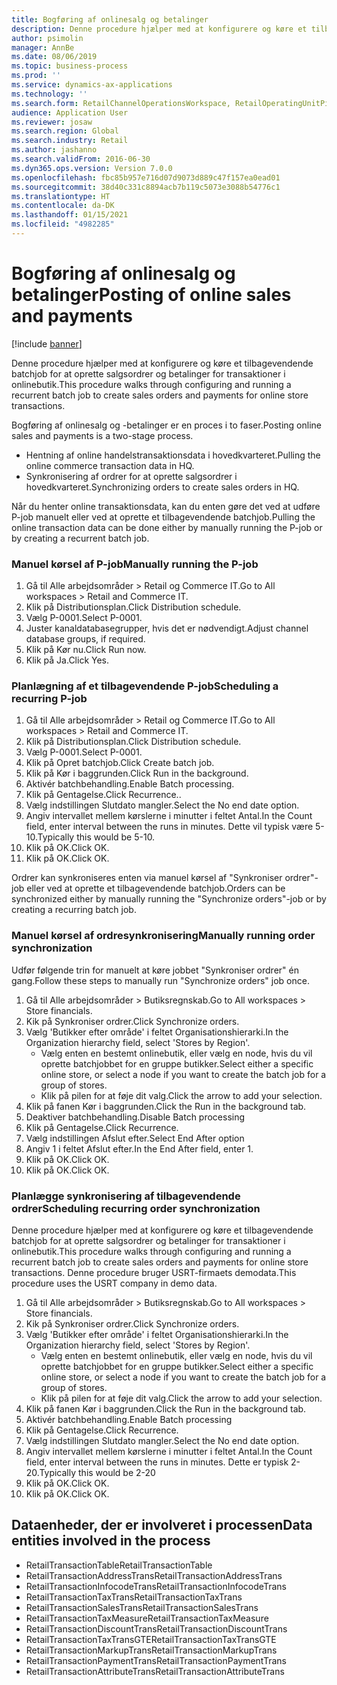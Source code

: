 ```yaml
---
title: Bogføring af onlinesalg og betalinger
description: Denne procedure hjælper med at konfigurere og køre et tilbagevendende batchjob for at oprette salgsordrer og betalinger for transaktioner i onlinebutik.
author: psimolin
manager: AnnBe
ms.date: 08/06/2019
ms.topic: business-process
ms.prod: ''
ms.service: dynamics-ax-applications
ms.technology: ''
ms.search.form: RetailChannelOperationsWorkspace, RetailOperatingUnitPicker, SysRecurrence
audience: Application User
ms.reviewer: josaw
ms.search.region: Global
ms.search.industry: Retail
ms.author: jashanno
ms.search.validFrom: 2016-06-30
ms.dyn365.ops.version: Version 7.0.0
ms.openlocfilehash: fbc85b957e716d07d9073d889c47f157ea0ead01
ms.sourcegitcommit: 38d40c331c8894acb7b119c5073e3088b54776c1
ms.translationtype: HT
ms.contentlocale: da-DK
ms.lasthandoff: 01/15/2021
ms.locfileid: "4982285"
---
```

# <a name="posting-of-online-sales-and-payments"></a><span data-ttu-id="ce878-103">Bogføring af onlinesalg og betalinger</span><span class="sxs-lookup"><span data-stu-id="ce878-103">Posting of online sales and payments</span></span>

[!include [banner](../includes/banner.md)]

<span data-ttu-id="ce878-104">Denne procedure hjælper med at konfigurere og køre et tilbagevendende batchjob for at oprette salgsordrer og betalinger for transaktioner i onlinebutik.</span><span class="sxs-lookup"><span data-stu-id="ce878-104">This procedure walks through configuring and running a recurrent batch job to create sales orders and payments for online store transactions.</span></span>

<span data-ttu-id="ce878-105">Bogføring af onlinesalg og -betalinger er en proces i to faser.</span><span class="sxs-lookup"><span data-stu-id="ce878-105">Posting online sales and payments is a two-stage process.</span></span>

- <span data-ttu-id="ce878-106">Hentning af online handelstransaktionsdata i hovedkvarteret.</span><span class="sxs-lookup"><span data-stu-id="ce878-106">Pulling the online commerce transaction data in HQ.</span></span>
- <span data-ttu-id="ce878-107">Synkronisering af ordrer for at oprette salgsordrer i hovedkvarteret.</span><span class="sxs-lookup"><span data-stu-id="ce878-107">Synchronizing orders to create sales orders in HQ.</span></span>

<span data-ttu-id="ce878-108">Når du henter online transaktionsdata, kan du enten gøre det ved at udføre P-job manuelt eller ved at oprette et tilbagevendende batchjob.</span><span class="sxs-lookup"><span data-stu-id="ce878-108">Pulling the online transaction data can be done either by manually running the P-job or by creating a recurrent batch job.</span></span>

### <a name="manually-running-the-p-job"></a><span data-ttu-id="ce878-109">Manuel kørsel af P-job</span><span class="sxs-lookup"><span data-stu-id="ce878-109">Manually running the P-job</span></span>

1. <span data-ttu-id="ce878-110">Gå til Alle arbejdsområder > Retail og Commerce IT.</span><span class="sxs-lookup"><span data-stu-id="ce878-110">Go to All workspaces > Retail and Commerce IT.</span></span>
2. <span data-ttu-id="ce878-111">Klik på Distributionsplan.</span><span class="sxs-lookup"><span data-stu-id="ce878-111">Click Distribution schedule.</span></span>
3. <span data-ttu-id="ce878-112">Vælg P-0001.</span><span class="sxs-lookup"><span data-stu-id="ce878-112">Select P-0001.</span></span>
4. <span data-ttu-id="ce878-113">Juster kanaldatabasegrupper, hvis det er nødvendigt.</span><span class="sxs-lookup"><span data-stu-id="ce878-113">Adjust channel database groups, if required.</span></span>
5. <span data-ttu-id="ce878-114">Klik på Kør nu.</span><span class="sxs-lookup"><span data-stu-id="ce878-114">Click Run now.</span></span>
6. <span data-ttu-id="ce878-115">Klik på Ja.</span><span class="sxs-lookup"><span data-stu-id="ce878-115">Click Yes.</span></span>

### <a name="scheduling-a-recurring-p-job"></a><span data-ttu-id="ce878-116">Planlægning af et tilbagevendende P-job</span><span class="sxs-lookup"><span data-stu-id="ce878-116">Scheduling a recurring P-job</span></span>

1. <span data-ttu-id="ce878-117">Gå til Alle arbejdsområder > Retail og Commerce IT.</span><span class="sxs-lookup"><span data-stu-id="ce878-117">Go to All workspaces > Retail and Commerce IT.</span></span>
2. <span data-ttu-id="ce878-118">Klik på Distributionsplan.</span><span class="sxs-lookup"><span data-stu-id="ce878-118">Click Distribution schedule.</span></span>
3. <span data-ttu-id="ce878-119">Vælg P-0001.</span><span class="sxs-lookup"><span data-stu-id="ce878-119">Select P-0001.</span></span>
4. <span data-ttu-id="ce878-120">Klik på Opret batchjob.</span><span class="sxs-lookup"><span data-stu-id="ce878-120">Click Create batch job.</span></span>
5. <span data-ttu-id="ce878-121">Klik på Kør i baggrunden.</span><span class="sxs-lookup"><span data-stu-id="ce878-121">Click Run in the background.</span></span>
5. <span data-ttu-id="ce878-122">Aktivér batchbehandling.</span><span class="sxs-lookup"><span data-stu-id="ce878-122">Enable Batch processing.</span></span>
6. <span data-ttu-id="ce878-123">Klik på Gentagelse.</span><span class="sxs-lookup"><span data-stu-id="ce878-123">Click Recurrence..</span></span>
7. <span data-ttu-id="ce878-124">Vælg indstillingen Slutdato mangler.</span><span class="sxs-lookup"><span data-stu-id="ce878-124">Select the No end date option.</span></span>
8. <span data-ttu-id="ce878-125">Angiv intervallet mellem kørslerne i minutter i feltet Antal.</span><span class="sxs-lookup"><span data-stu-id="ce878-125">In the Count field, enter interval between the runs in minutes.</span></span> <span data-ttu-id="ce878-126">Dette vil typisk være 5-10.</span><span class="sxs-lookup"><span data-stu-id="ce878-126">Typically this would be 5-10.</span></span>
9. <span data-ttu-id="ce878-127">Klik på OK.</span><span class="sxs-lookup"><span data-stu-id="ce878-127">Click OK.</span></span>
10. <span data-ttu-id="ce878-128">Klik på OK.</span><span class="sxs-lookup"><span data-stu-id="ce878-128">Click OK.</span></span>

<span data-ttu-id="ce878-129">Ordrer kan synkroniseres enten via manuel kørsel af "Synkroniser ordrer"-job eller ved at oprette et tilbagevendende batchjob.</span><span class="sxs-lookup"><span data-stu-id="ce878-129">Orders can be synchronized either by manually running the "Synchronize orders"-job or by creating a recurring batch job.</span></span>

### <a name="manually-running-order-synchronization"></a><span data-ttu-id="ce878-130">Manuel kørsel af ordresynkronisering</span><span class="sxs-lookup"><span data-stu-id="ce878-130">Manually running order synchronization</span></span> 

<span data-ttu-id="ce878-131">Udfør følgende trin for manuelt at køre jobbet "Synkroniser ordrer" én gang.</span><span class="sxs-lookup"><span data-stu-id="ce878-131">Follow these steps to manually run "Synchronize orders" job once.</span></span>

1. <span data-ttu-id="ce878-132">Gå til Alle arbejdsområder > Butiksregnskab.</span><span class="sxs-lookup"><span data-stu-id="ce878-132">Go to All workspaces > Store financials.</span></span>
2. <span data-ttu-id="ce878-133">Kik på Synkroniser ordrer.</span><span class="sxs-lookup"><span data-stu-id="ce878-133">Click Synchronize orders.</span></span>
3. <span data-ttu-id="ce878-134">Vælg 'Butikker efter område' i feltet Organisationshierarki.</span><span class="sxs-lookup"><span data-stu-id="ce878-134">In the Organization hierarchy field, select 'Stores by Region'.</span></span>
    * <span data-ttu-id="ce878-135">Vælg enten en bestemt onlinebutik, eller vælg en node, hvis du vil oprette batchjobbet for en gruppe butikker.</span><span class="sxs-lookup"><span data-stu-id="ce878-135">Select either a specific online store, or select a node if you want to create the batch job for a group of stores.</span></span>  
    * <span data-ttu-id="ce878-136">Klik på pilen for at føje dit valg.</span><span class="sxs-lookup"><span data-stu-id="ce878-136">Click the arrow to add your selection.</span></span>  
4. <span data-ttu-id="ce878-137">Klik på fanen Kør i baggrunden.</span><span class="sxs-lookup"><span data-stu-id="ce878-137">Click the Run in the background tab.</span></span>
5. <span data-ttu-id="ce878-138">Deaktiver batchbehandling.</span><span class="sxs-lookup"><span data-stu-id="ce878-138">Disable Batch processing</span></span>
6. <span data-ttu-id="ce878-139">Klik på Gentagelse.</span><span class="sxs-lookup"><span data-stu-id="ce878-139">Click Recurrence.</span></span>
7. <span data-ttu-id="ce878-140">Vælg indstillingen Afslut efter.</span><span class="sxs-lookup"><span data-stu-id="ce878-140">Select End After option</span></span>
8. <span data-ttu-id="ce878-141">Angiv 1 i feltet Afslut efter.</span><span class="sxs-lookup"><span data-stu-id="ce878-141">In the End After field, enter 1.</span></span>
9. <span data-ttu-id="ce878-142">Klik på OK.</span><span class="sxs-lookup"><span data-stu-id="ce878-142">Click OK.</span></span>
10. <span data-ttu-id="ce878-143">Klik på OK.</span><span class="sxs-lookup"><span data-stu-id="ce878-143">Click OK.</span></span>

### <a name="scheduling-recurring-order-synchronization"></a><span data-ttu-id="ce878-144">Planlægge synkronisering af tilbagevendende ordrer</span><span class="sxs-lookup"><span data-stu-id="ce878-144">Scheduling recurring order synchronization</span></span>

<span data-ttu-id="ce878-145">Denne procedure hjælper med at konfigurere og køre et tilbagevendende batchjob for at oprette salgsordrer og betalinger for transaktioner i onlinebutik.</span><span class="sxs-lookup"><span data-stu-id="ce878-145">This procedure walks through configuring and running a recurrent batch job to create sales orders and payments for online store transactions.</span></span> <span data-ttu-id="ce878-146">Denne procedure bruger USRT-firmaets demodata.</span><span class="sxs-lookup"><span data-stu-id="ce878-146">This procedure uses the USRT company in demo data.</span></span>

1. <span data-ttu-id="ce878-147">Gå til Alle arbejdsområder > Butiksregnskab.</span><span class="sxs-lookup"><span data-stu-id="ce878-147">Go to All workspaces > Store financials.</span></span>
2. <span data-ttu-id="ce878-148">Kik på Synkroniser ordrer.</span><span class="sxs-lookup"><span data-stu-id="ce878-148">Click Synchronize orders.</span></span>
3. <span data-ttu-id="ce878-149">Vælg 'Butikker efter område' i feltet Organisationshierarki.</span><span class="sxs-lookup"><span data-stu-id="ce878-149">In the Organization hierarchy field, select 'Stores by Region'.</span></span>
    * <span data-ttu-id="ce878-150">Vælg enten en bestemt onlinebutik, eller vælg en node, hvis du vil oprette batchjobbet for en gruppe butikker.</span><span class="sxs-lookup"><span data-stu-id="ce878-150">Select either a specific online store, or select a node if you want to create the batch job for a group of stores.</span></span>  
    * <span data-ttu-id="ce878-151">Klik på pilen for at føje dit valg.</span><span class="sxs-lookup"><span data-stu-id="ce878-151">Click the arrow to add your selection.</span></span>  
4. <span data-ttu-id="ce878-152">Klik på fanen Kør i baggrunden.</span><span class="sxs-lookup"><span data-stu-id="ce878-152">Click the Run in the background tab.</span></span>
5. <span data-ttu-id="ce878-153">Aktivér batchbehandling.</span><span class="sxs-lookup"><span data-stu-id="ce878-153">Enable Batch processing</span></span>
6. <span data-ttu-id="ce878-154">Klik på Gentagelse.</span><span class="sxs-lookup"><span data-stu-id="ce878-154">Click Recurrence.</span></span>
7. <span data-ttu-id="ce878-155">Vælg indstillingen Slutdato mangler.</span><span class="sxs-lookup"><span data-stu-id="ce878-155">Select the No end date option.</span></span>
8. <span data-ttu-id="ce878-156">Angiv intervallet mellem kørslerne i minutter i feltet Antal.</span><span class="sxs-lookup"><span data-stu-id="ce878-156">In the Count field, enter interval between the runs in minutes.</span></span> <span data-ttu-id="ce878-157">Dette er typisk 2-20.</span><span class="sxs-lookup"><span data-stu-id="ce878-157">Typically this would be 2-20</span></span>
9. <span data-ttu-id="ce878-158">Klik på OK.</span><span class="sxs-lookup"><span data-stu-id="ce878-158">Click OK.</span></span>
10. <span data-ttu-id="ce878-159">Klik på OK.</span><span class="sxs-lookup"><span data-stu-id="ce878-159">Click OK.</span></span>

## <a name="data-entities-involved-in-the-process"></a><span data-ttu-id="ce878-160">Dataenheder, der er involveret i processen</span><span class="sxs-lookup"><span data-stu-id="ce878-160">Data entities involved in the process</span></span>

- <span data-ttu-id="ce878-161">RetailTransactionTable</span><span class="sxs-lookup"><span data-stu-id="ce878-161">RetailTransactionTable</span></span>
- <span data-ttu-id="ce878-162">RetailTransactionAddressTrans</span><span class="sxs-lookup"><span data-stu-id="ce878-162">RetailTransactionAddressTrans</span></span>
- <span data-ttu-id="ce878-163">RetailTransactionInfocodeTrans</span><span class="sxs-lookup"><span data-stu-id="ce878-163">RetailTransactionInfocodeTrans</span></span>
- <span data-ttu-id="ce878-164">RetailTransactionTaxTrans</span><span class="sxs-lookup"><span data-stu-id="ce878-164">RetailTransactionTaxTrans</span></span>
- <span data-ttu-id="ce878-165">RetailTransactionSalesTrans</span><span class="sxs-lookup"><span data-stu-id="ce878-165">RetailTransactionSalesTrans</span></span>
- <span data-ttu-id="ce878-166">RetailTransactionTaxMeasure</span><span class="sxs-lookup"><span data-stu-id="ce878-166">RetailTransactionTaxMeasure</span></span>
- <span data-ttu-id="ce878-167">RetailTransactionDiscountTrans</span><span class="sxs-lookup"><span data-stu-id="ce878-167">RetailTransactionDiscountTrans</span></span>
- <span data-ttu-id="ce878-168">RetailTransactionTaxTransGTE</span><span class="sxs-lookup"><span data-stu-id="ce878-168">RetailTransactionTaxTransGTE</span></span>
- <span data-ttu-id="ce878-169">RetailTransactionMarkupTrans</span><span class="sxs-lookup"><span data-stu-id="ce878-169">RetailTransactionMarkupTrans</span></span>
- <span data-ttu-id="ce878-170">RetailTransactionPaymentTrans</span><span class="sxs-lookup"><span data-stu-id="ce878-170">RetailTransactionPaymentTrans</span></span>
- <span data-ttu-id="ce878-171">RetailTransactionAttributeTrans</span><span class="sxs-lookup"><span data-stu-id="ce878-171">RetailTransactionAttributeTrans</span></span>
